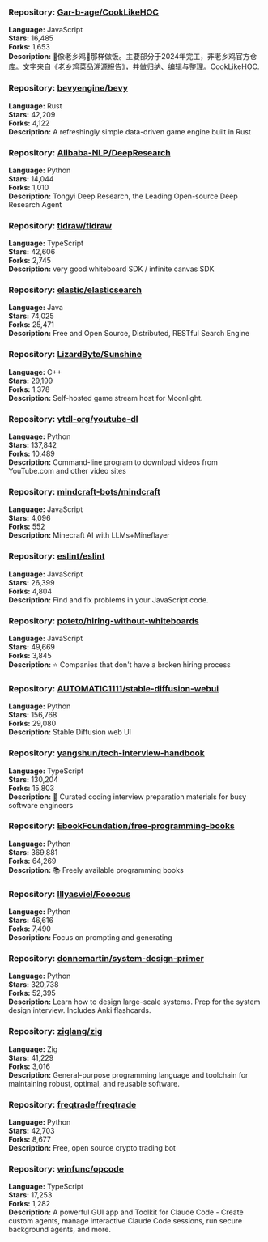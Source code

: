 ### **Repository:** [Gar-b-age/CookLikeHOC](https://github.com/Gar-b-age/CookLikeHOC)

**Language:** JavaScript  
**Stars:** 16,485  
**Forks:** 1,653  
**Description:** 🥢像老乡鸡🐔那样做饭。主要部分于2024年完工，非老乡鸡官方仓库。文字来自《老乡鸡菜品溯源报告》，并做归纳、编辑与整理。CookLikeHOC.

### **Repository:** [bevyengine/bevy](https://github.com/bevyengine/bevy)

**Language:** Rust  
**Stars:** 42,209  
**Forks:** 4,122  
**Description:** A refreshingly simple data-driven game engine built in Rust

### **Repository:** [Alibaba-NLP/DeepResearch](https://github.com/Alibaba-NLP/DeepResearch)

**Language:** Python  
**Stars:** 14,044  
**Forks:** 1,010  
**Description:** Tongyi Deep Research, the Leading Open-source Deep Research Agent

### **Repository:** [tldraw/tldraw](https://github.com/tldraw/tldraw)

**Language:** TypeScript  
**Stars:** 42,606  
**Forks:** 2,745  
**Description:** very good whiteboard SDK / infinite canvas SDK

### **Repository:** [elastic/elasticsearch](https://github.com/elastic/elasticsearch)

**Language:** Java  
**Stars:** 74,025  
**Forks:** 25,471  
**Description:** Free and Open Source, Distributed, RESTful Search Engine

### **Repository:** [LizardByte/Sunshine](https://github.com/LizardByte/Sunshine)

**Language:** C++  
**Stars:** 29,199  
**Forks:** 1,378  
**Description:** Self-hosted game stream host for Moonlight.

### **Repository:** [ytdl-org/youtube-dl](https://github.com/ytdl-org/youtube-dl)

**Language:** Python  
**Stars:** 137,842  
**Forks:** 10,489  
**Description:** Command-line program to download videos from YouTube.com and other video sites

### **Repository:** [mindcraft-bots/mindcraft](https://github.com/mindcraft-bots/mindcraft)

**Language:** JavaScript  
**Stars:** 4,096  
**Forks:** 552  
**Description:** Minecraft AI with LLMs+Mineflayer

### **Repository:** [eslint/eslint](https://github.com/eslint/eslint)

**Language:** JavaScript  
**Stars:** 26,399  
**Forks:** 4,804  
**Description:** Find and fix problems in your JavaScript code.

### **Repository:** [poteto/hiring-without-whiteboards](https://github.com/poteto/hiring-without-whiteboards)

**Language:** JavaScript  
**Stars:** 49,669  
**Forks:** 3,845  
**Description:** ⭐️ Companies that don't have a broken hiring process

### **Repository:** [AUTOMATIC1111/stable-diffusion-webui](https://github.com/AUTOMATIC1111/stable-diffusion-webui)

**Language:** Python  
**Stars:** 156,768  
**Forks:** 29,080  
**Description:** Stable Diffusion web UI

### **Repository:** [yangshun/tech-interview-handbook](https://github.com/yangshun/tech-interview-handbook)

**Language:** TypeScript  
**Stars:** 130,204  
**Forks:** 15,803  
**Description:** 💯 Curated coding interview preparation materials for busy software engineers

### **Repository:** [EbookFoundation/free-programming-books](https://github.com/EbookFoundation/free-programming-books)

**Language:** Python  
**Stars:** 369,881  
**Forks:** 64,269  
**Description:** 📚 Freely available programming books

### **Repository:** [lllyasviel/Fooocus](https://github.com/lllyasviel/Fooocus)

**Language:** Python  
**Stars:** 46,616  
**Forks:** 7,490  
**Description:** Focus on prompting and generating

### **Repository:** [donnemartin/system-design-primer](https://github.com/donnemartin/system-design-primer)

**Language:** Python  
**Stars:** 320,738  
**Forks:** 52,395  
**Description:** Learn how to design large-scale systems. Prep for the system design interview. Includes Anki flashcards.

### **Repository:** [ziglang/zig](https://github.com/ziglang/zig)

**Language:** Zig  
**Stars:** 41,229  
**Forks:** 3,016  
**Description:** General-purpose programming language and toolchain for maintaining robust, optimal, and reusable software.

### **Repository:** [freqtrade/freqtrade](https://github.com/freqtrade/freqtrade)

**Language:** Python  
**Stars:** 42,703  
**Forks:** 8,677  
**Description:** Free, open source crypto trading bot

### **Repository:** [winfunc/opcode](https://github.com/winfunc/opcode)

**Language:** TypeScript  
**Stars:** 17,253  
**Forks:** 1,282  
**Description:** A powerful GUI app and Toolkit for Claude Code - Create custom agents, manage interactive Claude Code sessions, run secure background agents, and more.

